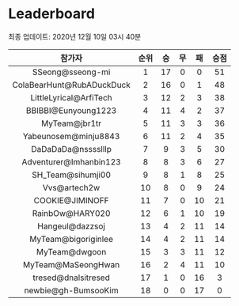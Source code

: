 # Leaderboard
최종 업데이트: 2020년 12월 10일 03시 40분




| 참가자 | 순위 | 승 | 무 | 패 | 승점 |
|:---:|:---:|:---:|:---:|:---:|:---:|
| SSeong@sseong-mi | 1 | 17 | 0 | 0 | 51 |
| ColaBearHunt@RubADuckDuck | 2 | 16 | 0 | 1 | 48 |
| LittleLyrical@ArfiTech | 3 | 12 | 2 | 3 | 38 |
| BBIBBI@Eunyoung1223 | 4 | 11 | 4 | 2 | 37 |
| MyTeam@jbr1tr | 5 | 11 | 3 | 3 | 36 |
| Yabeunosem@minju8843 | 6 | 11 | 2 | 4 | 35 |
| DaDaDaDa@nsssslllp | 7 | 9 | 3 | 5 | 30 |
| Adventurer@Imhanbin123 | 8 | 8 | 3 | 6 | 27 |
| SH_Team@sihumji00 | 9 | 8 | 1 | 8 | 25 |
| Vvs@artech2w | 10 | 8 | 0 | 9 | 24 |
| COOKIE@JIMINOFF | 11 | 7 | 0 | 10 | 21 |
| RainbOw@HARY020 | 12 | 6 | 1 | 10 | 19 |
| Hangeul@dazzsoj | 13 | 4 | 2 | 11 | 14 |
| MyTeam@bigoriginlee | 14 | 4 | 2 | 11 | 14 |
| MyTeam@dwgoon | 15 | 3 | 3 | 11 | 12 |
| MyTeam@MaSeongHwan | 16 | 2 | 4 | 11 | 10 |
| tresed@dnalsitresed | 17 | 1 | 0 | 16 | 3 |
| newbie@gh-BumsooKim | 18 | 0 | 0 | 17 | 0 |